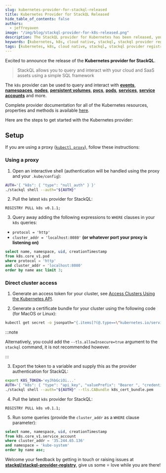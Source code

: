 ```yaml
---
slug: kubernetes-provider-for-stackql-released
title: Kubernetes Provider for StackQL Released
hide_table_of_contents: false
authors:	
  - jeffreyaven
image: "/img/blog/stackql-provider-for-k8s-released.png"
description: The StackQL provider for Kubernetes has been released, you can use this to query node, namespaces, pods, services and more in a k8s cluster.
keywords: [kubernetes, k8s, cloud native, stackql, stackql provider registry, multicloud, asset management, cloud security]
tags: [kubernetes, k8s, cloud native, stackql, stackql provider registry, multicloud, asset management, cloud security]
---
```


Excited to announce the release of the __Kubernetes provider for StackQL__.  

> StackQL allows you to query and interact with your cloud and SaaS assets using a simple SQL framework

The `k8s` provider can be used to query and interact with [__events__](https://registry.stackql.io/providers/k8s/core_v1/event/), [__namespaces__](https://registry.stackql.io/providers/k8s/core_v1/namespace/), [__nodes__](https://registry.stackql.io/providers/k8s/core_v1/node/), [__persistent volumes__](https://registry.stackql.io/providers/k8s/core_v1/persistent_volume/), [__pvcs__](https://registry.stackql.io/providers/k8s/core_v1/persistent_volume_claim/), [__pods__](https://registry.stackql.io/providers/k8s/core_v1/pod/), [__services__](https://registry.stackql.io/providers/k8s/core_v1/service/), [__service accounts__](https://registry.stackql.io/providers/k8s/core_v1/service_account/) and more.  

Complete provider documentation for all of the Kubernetes resources, properties and methods is available [here](https://registry.stackql.io/providers/k8s).

Here are the steps to get started with the Kubernetes provider:  

## Setup

If you are using a proxy ([`kubectl proxy`](https://kubernetes.io/docs/tasks/extend-kubernetes/http-proxy-access-api/)), follow these instructions:

### Using a proxy

1. Open an interactive shell (authentication will be handled using the proxy and your `.kube/config`):  

```bash
AUTH='{ "k8s": { "type": "null_auth" } }'
./stackql shell --auth="${AUTH}"
```

2. Pull the latest `k8s` provider for StackQL:

```
REGISTRY PULL k8s v0.1.1;
```

3. Query away adding the following expressions to `WHERE` clauses in your `k8s` queries:
-  `protocol = 'http'`
-  `cluster_addr = 'localhost:8080'` **(or whatever port your proxy is listening on)**

```sql
select name, namespace, uid, creationTimestamp 
from k8s.core_v1.pod 
where protocol = 'http' 
and cluster_addr = 'localhost:8080'  
order by name asc limit 3;
```

### Direct cluster access

1. Generate an access token for your cluster, see [Access Clusters Using the Kubernetes API](https://kubernetes.io/docs/tasks/administer-cluster/access-cluster-api/#without-kubectl-proxy).

2. Generate a certificate bundle for your cluster using the following code (for MacOS or Linux):  

```bash
kubectl get secret -o jsonpath="{.items[?(@.type==\"kubernetes.io/service-account-token\")].data['ca\.crt']}" | base64 -i --decode > k8s_cert_bundle.pem
```

:::note

Alternatively, you could add the `--tls.allowInsecure=true` argument to the `stackql` command, it is not recommended however. 

:::

3. Export the token to a variable and supply this as the provider authentication for StackQL:  

```bash
export K8S_TOKEN='eyJhbGciOi...'
AUTH='{ "k8s": { "type": "api_key", "valuePrefix": "Bearer ", "credentialsenvvar": "K8S_TOKEN" } }'
./stackql shell --auth="${AUTH}" --tls.CABundle k8s_cert_bundle.pem
```

4. Pull the latest `k8s` provider for StackQL:

```
REGISTRY PULL k8s v0.1.1;
```

5. Run some queries (provide the `cluster_addr` as a `WHERE` clause parameter):  

```sql
select name, namespace, uid, creationTimestamp 
from k8s.core_v1.service_account 
where cluster_addr = '35.244.65.136' 
and namespace = 'kube-system' 
order by name asc;
```

Welcome your feedback by getting in touch or raising issues at [__stackql/stackql-provider-registry__](https://github.com/stackql/stackql-provider-registry), give us some ⭐️ love while you are there!  